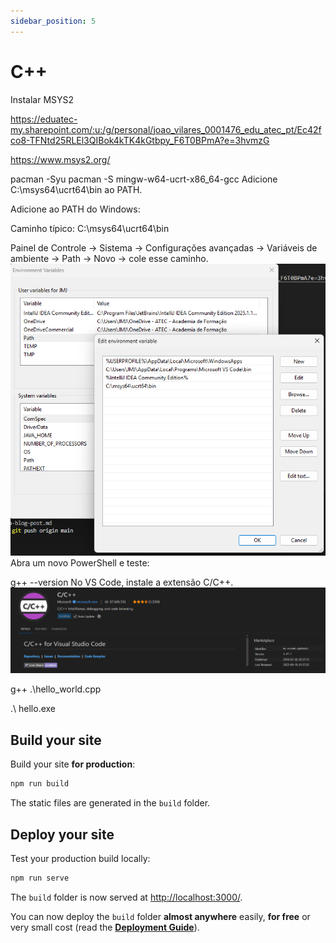 ```yaml
---
sidebar_position: 5
---
```


#  C++ 

Instalar MSYS2

https://eduatec-my.sharepoint.com/:u:/g/personal/joao_vilares_0001476_edu_atec_pt/Ec42fco8-TFNtd25RLEl3QIBok4kTK4kGtbpy_F6T0BPmA?e=3hvmzG

https://www.msys2.org/

pacman -Syu
pacman -S mingw-w64-ucrt-x86_64-gcc
Adicione C:\msys64\ucrt64\bin ao PATH.



Adicione ao PATH do Windows:

Caminho típico: C:\msys64\ucrt64\bin

Painel de Controle → Sistema → Configurações avançadas → Variáveis de ambiente → Path → Novo → cole esse caminho.
![alt text](image-1.png)
Abra um novo PowerShell e teste:

g++ --version
No VS Code, instale a extensão C/C++.
![alt text](image.png)

 g++ .\hello_world.cpp

 .\ hello.exe

 
## Build your site

Build your site **for production**:

```bash
npm run build
```

The static files are generated in the `build` folder.

## Deploy your site

Test your production build locally:

```bash
npm run serve
```

The `build` folder is now served at [http://localhost:3000/](http://localhost:3000/).

You can now deploy the `build` folder **almost anywhere** easily, **for free** or very small cost (read the **[Deployment Guide](https://docusaurus.io/docs/deployment)**).
